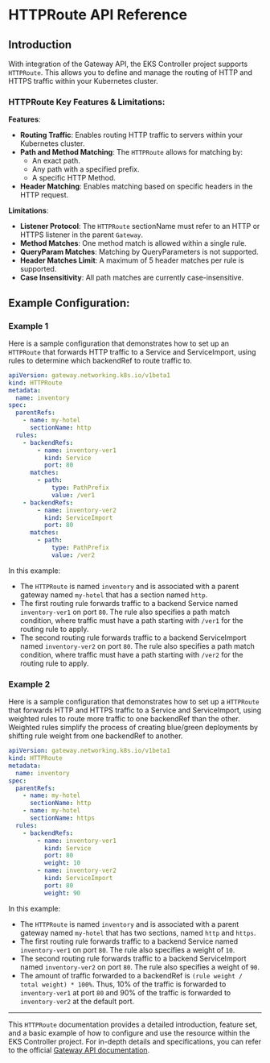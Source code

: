 # HTTPRoute API Reference

## Introduction

With integration of the Gateway API, the EKS Controller project supports `HTTPRoute`.
This allows you to define and manage the routing of HTTP and HTTPS traffic within your Kubernetes cluster.

### HTTPRoute Key Features & Limitations:

**Features**:

- **Routing Traffic**: Enables routing HTTP traffic to servers within your Kubernetes cluster.
- **Path and Method Matching**: The `HTTPRoute` allows for matching by:
    - An exact path.
    - Any path with a specified prefix.
    - A specific HTTP Method.
- **Header Matching**: Enables matching based on specific headers in the HTTP request.

**Limitations**:

- **Listener Protocol**: The `HTTPRoute` sectionName must refer to an HTTP or HTTPS listener in the parent `Gateway`.
- **Method Matches**: One method match is allowed within a single rule.
- **QueryParam Matches**: Matching by QueryParameters is not supported.
- **Header Matches Limit**: A maximum of 5 header matches per rule is supported.
- **Case Insensitivity**: All path matches are currently case-insensitive.

## Example Configuration:

### Example 1

Here is a sample configuration that demonstrates how to set up an `HTTPRoute` that forwards HTTP traffic to a
Service and ServiceImport, using rules to determine which backendRef to route traffic to.

```yaml
apiVersion: gateway.networking.k8s.io/v1beta1
kind: HTTPRoute
metadata:
  name: inventory
spec:
  parentRefs:
    - name: my-hotel
      sectionName: http
  rules:
    - backendRefs:
        - name: inventory-ver1
          kind: Service
          port: 80
      matches:
        - path:
            type: PathPrefix
            value: /ver1
    - backendRefs:
        - name: inventory-ver2
          kind: ServiceImport
          port: 80
      matches:
        - path:
            type: PathPrefix
            value: /ver2
```

In this example:

- The `HTTPRoute` is named `inventory` and is associated with a parent gateway named `my-hotel` that has
  a section named `http`.
- The first routing rule forwards traffic to a backend Service named `inventory-ver1` on port `80`.
  The rule also specifies a path match condition, where traffic must have a path starting with `/ver1` for the routing
  rule to apply.
- The second routing rule forwards traffic to a backend ServiceImport named `inventory-ver2` on port `80`.
  The rule also specifies a path match condition, where traffic must have a path starting with `/ver2` for the routing
  rule to apply.

### Example 2

Here is a sample configuration that demonstrates how to set up a `HTTPRoute` that forwards HTTP and HTTPS traffic to a
Service and ServiceImport, using weighted rules to route more traffic to one backendRef than the other. Weighted rules
simplify the process of creating blue/green deployments by shifting rule weight from one backendRef to another.

```yaml
apiVersion: gateway.networking.k8s.io/v1beta1
kind: HTTPRoute
metadata:
  name: inventory
spec:
  parentRefs:
    - name: my-hotel
      sectionName: http
    - name: my-hotel
      sectionName: https
  rules:
    - backendRefs:
        - name: inventory-ver1
          kind: Service
          port: 80
          weight: 10
        - name: inventory-ver2
          kind: ServiceImport
          port: 80
          weight: 90
```

In this example:

- The `HTTPRoute` is named `inventory` and is associated with a parent gateway named `my-hotel` that has
  two sections, named `http` and `https`.
- The first routing rule forwards traffic to a backend Service named `inventory-ver1` on port `80`.
  The rule also specifies a weight of `10`.
- The second routing rule forwards traffic to a backend ServiceImport named `inventory-ver2` on port `80`.
  The rule also specifies a weight of `90`.
- The amount of traffic forwarded to a backendRef is `(rule weight / total weight) * 100%`. Thus, 10% of the traffic is
  forwarded to `inventory-ver1` at port `80` and 90% of the traffic is forwarded to `inventory-ver2` at the default port.

---

This `HTTPRoute` documentation provides a detailed introduction, feature set, and a basic example of how to configure
and use the resource within the EKS Controller project. For in-depth details and specifications, you can refer to the
official [Gateway API documentation](https://gateway-api.sigs.k8s.io/reference/spec/#gateway.networking.k8s.io/v1alpha2.HTTPRoute).